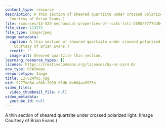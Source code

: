 ```yaml
---
content_type: resource
description: A thin section of sheared quartzite under crossed polarized light. (Image
  Courtesy of Brian Evans.)
file: /courses/12-524-mechanical-properties-of-rocks-fall-2005/9777dd84e86b209896db6e664ae6575b_12-524f05.jpg
file_size: 113272
file_type: image/jpeg
image_metadata:
  caption: A thin section of sheared quartzite under crossed polarized light. (Image
    Courtesy of Brian Evans.)
  credit: ''
  image-alt: Sheared quartzite thin section.
learning_resource_types: []
license: https://creativecommons.org/licenses/by-nc-sa/4.0/
ocw_type: OCWImage
resourcetype: Image
title: 12-524f05.jpg
uid: 9777dd84-e86b-2098-96db-6e664ae6575b
video_files:
  video_thumbnail_file: null
video_metadata:
  youtube_id: null
---
```

A thin section of sheared quartzite under crossed polarized light. (Image Courtesy of Brian Evans.)